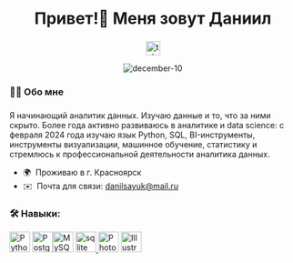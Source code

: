 ###

<h1 align="center">Привет!👋 Меня зовут Даниил</h1>

###

<div align="center">
  <a href="https://t.me/d_a_sokolov" target="_blank">
    <img src="https://img.shields.io/static/v1?message=Telegram&logo=telegram&label=&color=2CA5E0&logoColor=white&labelColor=&style=for-the-badge" height="25" 
    alt="telegram logo"  />
  </a>
</div>

<div align="center">
  <p align="center"> <img src="https://komarev.com/ghpvc/?username=december-10&label=Profile%20views&color=0e75b6&style=flat" 
   alt="december-10" />
  </p>
</div>

###

<h3 align="left">👩‍💻  Обо мне</h3>

###

<p align="left">Я начинающий аналитик данных. Изучаю данные и то, что за ними скрыто. Более года активно развиваюсь в аналитике и data science: с февраля 2024 года изучаю язык Python, SQL, BI-инструменты, инструменты визуализации, машинное обучение, статистику и стремлюсь к профессиональной деятельности аналитика данных.</p>

* 🌍  Проживаю в г. Красноярск
* ✉️  Почта для связи: [danilsayuk@mail.ru](mailto:danilsayuk@mail.ru)

###

<h3 align="left">🛠 Навыки:</h3>

<p align="left">
  <a href="https://www.python.org/" target="_blank" rel="noreferrer"><img src="https://raw.githubusercontent.com/danielcranney/readme-generator/main/public/icons/skills/python-colored.svg" width="36" height="36" alt="Python" /></a>
  <a href="https://www.postgresql.org/" target="_blank" rel="noreferrer"><img src="https://raw.githubusercontent.com/danielcranney/readme-generator/main/public/icons/skills/postgresql-colored.svg" width="36" height="36" alt="PostgreSQL" /></a><a href="https://www.mysql.com/" target="_blank" rel="noreferrer"><img src="https://raw.githubusercontent.com/danielcranney/readme-generator/main/public/icons/skills/mysql-colored.svg" width="36" height="36" alt="MySQL" /></a>
  <a href="https://www.sqlite.org/" target="_blank" rel="noreferrer"> <img src="https://www.vectorlogo.zone/logos/sqlite/sqlite-icon.svg" alt="sqlite" width="36" height="36"/> </a>
  <a href="https://www.adobe.com/uk/products/photoshop.html" target="_blank" rel="noreferrer"><img src="https://raw.githubusercontent.com/danielcranney/readme-generator/main/public/icons/skills/photoshop-colored.svg" width="36" height="36" alt="Photoshop" /></a>
  <a href="adobe.com/uk/products/illustrator.html" target="_blank" rel="noreferrer"><img src="https://raw.githubusercontent.com/danielcranney/readme-generator/main/public/icons/skills/illustrator-colored.svg" width="36" height="36" alt="Illustrator" /></a>
</p>
